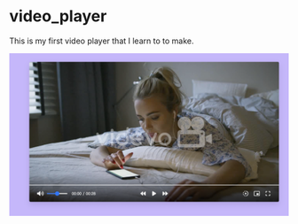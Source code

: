 # video_player

This is my first video player that I learn to to make.

!["video-player"](images/img.png)